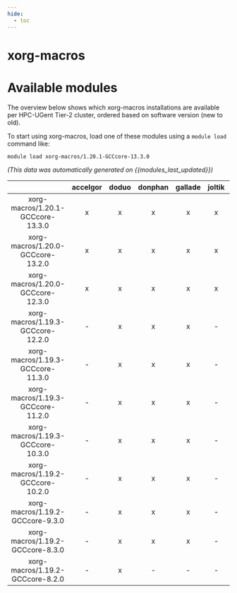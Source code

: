 ```yaml
---
hide:
  - toc
---
```


xorg-macros
===========

# Available modules


The overview below shows which xorg-macros installations are available per HPC-UGent Tier-2 cluster, ordered based on software version (new to old).

To start using xorg-macros, load one of these modules using a `module load` command like:

```shell
module load xorg-macros/1.20.1-GCCcore-13.3.0
```

*(This data was automatically generated on {{modules_last_updated}})*  

| |accelgor|doduo|donphan|gallade|joltik|shinx|
| :---: | :---: | :---: | :---: | :---: | :---: | :---: |
|xorg-macros/1.20.1-GCCcore-13.3.0|x|x|x|x|x|x|
|xorg-macros/1.20.0-GCCcore-13.2.0|x|x|x|x|x|x|
|xorg-macros/1.20.0-GCCcore-12.3.0|x|x|x|x|x|x|
|xorg-macros/1.19.3-GCCcore-12.2.0|-|x|x|x|-|x|
|xorg-macros/1.19.3-GCCcore-11.3.0|-|x|x|x|-|x|
|xorg-macros/1.19.3-GCCcore-11.2.0|-|x|x|x|-|-|
|xorg-macros/1.19.3-GCCcore-10.3.0|-|x|x|x|-|-|
|xorg-macros/1.19.2-GCCcore-10.2.0|-|x|x|x|-|-|
|xorg-macros/1.19.2-GCCcore-9.3.0|-|x|x|x|-|-|
|xorg-macros/1.19.2-GCCcore-8.3.0|-|x|x|x|-|-|
|xorg-macros/1.19.2-GCCcore-8.2.0|-|x|-|-|-|-|
